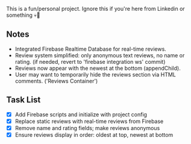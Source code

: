 This is a fun/personal project. Ignore this if you're here from Linkedin or something 💀🙏
## Notes
- Integrated Firebase Realtime Database for real-time reviews.
- Review system simplified: only anonymous text reviews, no name or rating. (if needed, revert to 'firebase integration ws' commit)
- Reviews now appear with the newest at the bottom (appendChild).
- User may want to temporarily hide the reviews section via HTML comments. ('Reviews Container')

## Task List
- [x] Add Firebase scripts and initialize with project config
- [x] Replace static reviews with real-time reviews from Firebase
- [x] Remove name and rating fields; make reviews anonymous
- [x] Ensure reviews display in order: oldest at top, newest at bottom
